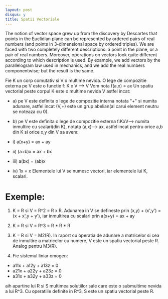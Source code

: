 ```yaml
---
layout: post
disqus: y
title: Spatii Vectoriale
---
```


The notion of vector space grew up from the discovery by Descartes that points in the Euclidian plane can be represented by ordered pairs of real numbers (and points in 3-dimensional space by ordered triples). We are faced with two completely different descriptions: a point in the plane, or a pair of real numbers. Moreover, operations on vectors look quite different according to which description is used. By example, we add
vectors by the parallelogram law used in mechanics, and we add the real numbers componentwise; but the result is the same.

Fie K un corp comutativ si V o multime nevida. O lege de compozitie externa pe V este o functie f: K x V --> V
Vom nota f(a,x) = ax
Un spatiu vectorial peste corpul K este o multime nevida V astfel incat:

* a) pe V este definita o lege de compozitie interna notata "+" si numita adunare, astfel incat (V,+) este un grup abelian(al carui element neutru se noteaza cu 0).
* b) pe V este definita o lege de compozitie externa f:KxV--> numita inmultire cu scalari(din K), notata (a,x)--> ax,
astfel incat pentru orice a,b din K si orice x,y din V sa avem:

* i) a(x+y) = ax + ay
* ii) (a+b)x = ax + bx
* iii) a(bx) = (ab)x
* iv) 1x = x
Elementele lui V se numesc vectori, iar elementele lui K, scalari.

# Exemple:

1. K = R si V = R^2 = R x R. Adunarea in V
se defineste prin (x,y) + (x',y') = (x + x',y + y'), iar inmultirea cu scalari prin
a(x+y) = ax + ay

2. K = R si V = R^3 = R * R * R

3. K = R si V = M2(R). In raport cu operatia de adunare a matricelor si cea de inmultire a matricelor cu numere, V este un spatiu vectorial peste R. Analog pentru M3(R).

4. Fie sistemul liniar omogen:

* a11x + a12y + a13z = 0
* a21x + a22y + a23z = 0
* a31x + a32y + a33z = 0

aih apartine lui R si S multimea solutiilor sale care este o submultime nevida a lui R^3. Cu operatiile definite in R^3, S
este un spatiu vectorial peste R.
